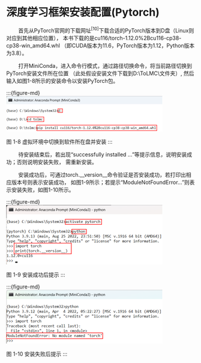 # 深度学习框架安装配置(Pytorch)

&ensp;&ensp;&ensp;&ensp;
首先从PyTorch官网的下载网址<sup>[10]</sup>下载合适的PyTorch版本到D盘（Linux则对应到其他相应位置），
本书下载的是cu116/torch-1.12.0%2Bcu116-cp38- cp38-win_amd64.whl
（即CUDA版本为11.6，PyTorch版本为1.12，Python版本为3.8）。

&ensp;&ensp;&ensp;&ensp;
打开MiniConda，进入命令行模式，通过路径切换命令，将当前路径切换到PyTorch安装文件所在位置
（此处假设安装文件下载到D:\ToLMC\文件夹）, 然后输入如图1-8所示的安装命令以安装PyTorch包。

:::{figure-md}
<img src="../../_static/1/1.3/1-8.png" alt="图 1-8 虚拟环境中切换到软件所在盘并安装">

图 1-8 虚拟环境中切换到软件所在盘并安装
:::

&ensp;&ensp;&ensp;&ensp;
待安装结束后，若出现“successfully installed …”等提示信息，说明安装成功；否则说明安装失败，
需重新安装。

&ensp;&ensp;&ensp;&ensp;
安装成功后，可通过torch.__version__命令验证是否安装成功，若打印出相应版本号则表示安装成功，
如图1-9所示；若提示“ModuleNotFoundError…”则表示安装失败，如图1-10所示。

:::{figure-md}
<img src="../../_static/1/1.3/1-9.png" alt="图 1-9 安装成功后提示">

图 1-9 安装成功后提示
:::

:::{figure-md}
<img src="../../_static/1/1.3/1-10.png" alt="图 1-10 安装失败后提示">

图 1-10 安装失败后提示
:::
